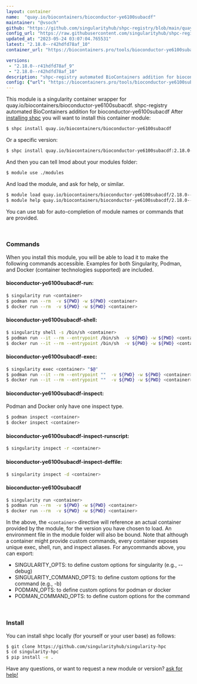 ```yaml
---
layout: container
name:  "quay.io/biocontainers/bioconductor-ye6100subacdf"
maintainer: "@vsoch"
github: "https://github.com/singularityhub/shpc-registry/blob/main/quay.io/biocontainers/bioconductor-ye6100subacdf/container.yaml"
config_url: "https://raw.githubusercontent.com/singularityhub/shpc-registry/main/quay.io/biocontainers/bioconductor-ye6100subacdf/container.yaml"
updated_at: "2023-05-24 03:07:04.765531"
latest: "2.18.0--r42hdfd78af_10"
container_url: "https://biocontainers.pro/tools/bioconductor-ye6100subacdf"

versions:
 - "2.18.0--r41hdfd78af_9"
 - "2.18.0--r42hdfd78af_10"
description: "shpc-registry automated BioContainers addition for bioconductor-ye6100subacdf"
config: {"url": "https://biocontainers.pro/tools/bioconductor-ye6100subacdf", "maintainer": "@vsoch", "description": "shpc-registry automated BioContainers addition for bioconductor-ye6100subacdf", "latest": {"2.18.0--r42hdfd78af_10": "sha256:4bd56330a2f8c5633aec8a6402ead5d7ce9442f9e42651b44367c4bb4a69d54a"}, "tags": {"2.18.0--r41hdfd78af_9": "sha256:baa9d188101bad877a664fa32e152b7805464c9eebbf5ef1d7e4dace0ffaa1f6", "2.18.0--r42hdfd78af_10": "sha256:4bd56330a2f8c5633aec8a6402ead5d7ce9442f9e42651b44367c4bb4a69d54a"}, "docker": "quay.io/biocontainers/bioconductor-ye6100subacdf"}
---
```


This module is a singularity container wrapper for quay.io/biocontainers/bioconductor-ye6100subacdf.
shpc-registry automated BioContainers addition for bioconductor-ye6100subacdf
After [installing shpc](#install) you will want to install this container module:


```bash
$ shpc install quay.io/biocontainers/bioconductor-ye6100subacdf
```

Or a specific version:

```bash
$ shpc install quay.io/biocontainers/bioconductor-ye6100subacdf:2.18.0--r42hdfd78af_10
```

And then you can tell lmod about your modules folder:

```bash
$ module use ./modules
```

And load the module, and ask for help, or similar.

```bash
$ module load quay.io/biocontainers/bioconductor-ye6100subacdf/2.18.0--r42hdfd78af_10
$ module help quay.io/biocontainers/bioconductor-ye6100subacdf/2.18.0--r42hdfd78af_10
```

You can use tab for auto-completion of module names or commands that are provided.

<br>

### Commands

When you install this module, you will be able to load it to make the following commands accessible.
Examples for both Singularity, Podman, and Docker (container technologies supported) are included.

#### bioconductor-ye6100subacdf-run:

```bash
$ singularity run <container>
$ podman run --rm  -v ${PWD} -w ${PWD} <container>
$ docker run --rm  -v ${PWD} -w ${PWD} <container>
```

#### bioconductor-ye6100subacdf-shell:

```bash
$ singularity shell -s /bin/sh <container>
$ podman run --it --rm --entrypoint /bin/sh  -v ${PWD} -w ${PWD} <container>
$ docker run --it --rm --entrypoint /bin/sh  -v ${PWD} -w ${PWD} <container>
```

#### bioconductor-ye6100subacdf-exec:

```bash
$ singularity exec <container> "$@"
$ podman run --it --rm --entrypoint ""  -v ${PWD} -w ${PWD} <container> "$@"
$ docker run --it --rm --entrypoint ""  -v ${PWD} -w ${PWD} <container> "$@"
```

#### bioconductor-ye6100subacdf-inspect:

Podman and Docker only have one inspect type.

```bash
$ podman inspect <container>
$ docker inspect <container>
```

#### bioconductor-ye6100subacdf-inspect-runscript:

```bash
$ singularity inspect -r <container>
```

#### bioconductor-ye6100subacdf-inspect-deffile:

```bash
$ singularity inspect -d <container>
```



#### bioconductor-ye6100subacdf

```bash
$ singularity run <container>
$ podman run --rm  -v ${PWD} -w ${PWD} <container>
$ docker run --rm  -v ${PWD} -w ${PWD} <container>
```


In the above, the `<container>` directive will reference an actual container provided
by the module, for the version you have chosen to load. An environment file in the
module folder will also be bound. Note that although a container
might provide custom commands, every container exposes unique exec, shell, run, and
inspect aliases. For anycommands above, you can export:

 - SINGULARITY_OPTS: to define custom options for singularity (e.g., --debug)
 - SINGULARITY_COMMAND_OPTS: to define custom options for the command (e.g., -b)
 - PODMAN_OPTS: to define custom options for podman or docker
 - PODMAN_COMMAND_OPTS: to define custom options for the command

<br>

### Install

You can install shpc locally (for yourself or your user base) as follows:

```bash
$ git clone https://github.com/singularityhub/singularity-hpc
$ cd singularity-hpc
$ pip install -e .
```

Have any questions, or want to request a new module or version? [ask for help!](https://github.com/singularityhub/singularity-hpc/issues)